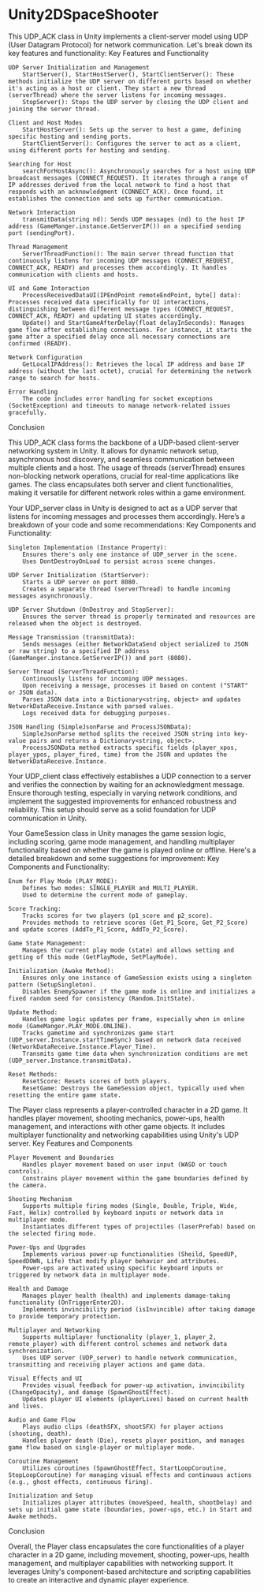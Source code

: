 # Unity2DSpaceShooter


This UDP_ACK class in Unity implements a client-server model using UDP (User Datagram Protocol) for network communication. Let's break down its key features and functionality:
Key Features and Functionality

    UDP Server Initialization and Management
        StartServer(), StartHostServer(), StartClientServer(): These methods initialize the UDP server on different ports based on whether it's acting as a host or client. They start a new thread (serverThread) where the server listens for incoming messages.
        StopServer(): Stops the UDP server by closing the UDP client and joining the server thread.

    Client and Host Modes
        StartHostServer(): Sets up the server to host a game, defining specific hosting and sending ports.
        StartClientServer(): Configures the server to act as a client, using different ports for hosting and sending.

    Searching for Host
        searchForHostAsync(): Asynchronously searches for a host using UDP broadcast messages (CONNECT_REQUEST). It iterates through a range of IP addresses derived from the local network to find a host that responds with an acknowledgment (CONNECT_ACK). Once found, it establishes the connection and sets up further communication.

    Network Interaction
        transmitData(string nd): Sends UDP messages (nd) to the host IP address (GameManger.instance.GetServerIP()) on a specified sending port (sendingPort).

    Thread Management
        ServerThreadFunction(): The main server thread function that continuously listens for incoming UDP messages (CONNECT_REQUEST, CONNECT_ACK, READY) and processes them accordingly. It handles communication with clients and hosts.

    UI and Game Interaction
        ProcessReceivedDataUI(IPEndPoint remoteEndPoint, byte[] data): Processes received data specifically for UI interactions, distinguishing between different message types (CONNECT_REQUEST, CONNECT_ACK, READY) and updating UI states accordingly.
        Update() and StartGameAfterDelay(float delayInSeconds): Manages game flow after establishing connections. For instance, it starts the game after a specified delay once all necessary connections are confirmed (READY).

    Network Configuration
        GetLocalIPAddress(): Retrieves the local IP address and base IP address (without the last octet), crucial for determining the network range to search for hosts.

    Error Handling
        The code includes error handling for socket exceptions (SocketException) and timeouts to manage network-related issues gracefully.

Conclusion

This UDP_ACK class forms the backbone of a UDP-based client-server networking system in Unity. It allows for dynamic network setup, asynchronous host discovery, and seamless communication between multiple clients and a host. The usage of threads (serverThread) ensures non-blocking network operations, crucial for real-time applications like games. The class encapsulates both server and client functionalities, making it versatile for different network roles within a game environment.


Your UDP_server class in Unity is designed to act as a UDP server that listens for incoming messages and processes them accordingly. Here’s a breakdown of your code and some recommendations:
Key Components and Functionality:

    Singleton Implementation (Instance Property):
        Ensures there's only one instance of UDP_server in the scene.
        Uses DontDestroyOnLoad to persist across scene changes.

    UDP Server Initialization (StartServer):
        Starts a UDP server on port 8080.
        Creates a separate thread (serverThread) to handle incoming messages asynchronously.

    UDP Server Shutdown (OnDestroy and StopServer):
        Ensures the server thread is properly terminated and resources are released when the object is destroyed.

    Message Transmission (transmitData):
        Sends messages (either NetworkDataSend object serialized to JSON or raw string) to a specified IP address (GameManger.instance.GetServerIP()) and port (8080).

    Server Thread (ServerThreadFunction):
        Continuously listens for incoming UDP messages.
        Upon receiving a message, processes it based on content ("START" or JSON data).
        Parses JSON data into a Dictionary<string, object> and updates NetworkDataReceive.Instance with parsed values.
        Logs received data for debugging purposes.

    JSON Handling (SimpleJsonParse and ProcessJSONData):
        SimpleJsonParse method splits the received JSON string into key-value pairs and returns a Dictionary<string, object>.
        ProcessJSONData method extracts specific fields (player_xpos, player_ypos, player_fired, time) from the JSON and updates the NetworkDataReceive.Instance.


Your UDP_client class effectively establishes a UDP connection to a server and verifies the connection by waiting for an acknowledgment message. Ensure thorough testing, especially in varying network conditions, and implement the suggested improvements for enhanced robustness and reliability. This setup should serve as a solid foundation for UDP communication in Unity.

Your GameSession class in Unity manages the game session logic, including scoring, game mode management, and handling multiplayer functionality based on whether the game is played online or offline. Here's a detailed breakdown and some suggestions for improvement:
Key Components and Functionality:

    Enum for Play Mode (PLAY_MODE):
        Defines two modes: SINGLE_PLAYER and MULTI_PLAYER.
        Used to determine the current mode of gameplay.

    Score Tracking:
        Tracks scores for two players (p1_score and p2_score).
        Provides methods to retrieve scores (Get_P1_Score, Get_P2_Score) and update scores (AddTo_P1_Score, AddTo_P2_Score).

    Game State Management:
        Manages the current play mode (state) and allows setting and getting of this mode (GetPlayMode, SetPlayMode).

    Initialization (Awake Method):
        Ensures only one instance of GameSession exists using a singleton pattern (SetupSingleton).
        Disables EnemySpawner if the game mode is online and initializes a fixed random seed for consistency (Random.InitState).

    Update Method:
        Handles game logic updates per frame, especially when in online mode (GameManger.PLAY_MODE.ONLINE).
        Tracks gametime and synchronizes game start (UDP_server.Instance.startTimeSync) based on network data received (NetworkDataReceive.Instance.Player_Time).
        Transmits game time data when synchronization conditions are met (UDP_server.Instance.transmitData).

    Reset Methods:
        ResetScore: Resets scores of both players.
        ResetGame: Destroys the GameSession object, typically used when resetting the entire game state.

The Player class represents a player-controlled character in a 2D game. It handles player movement, shooting mechanics, power-ups, health management, and interactions with other game objects. It includes multiplayer functionality and networking capabilities using Unity's UDP server.
Key Features and Components

    Player Movement and Boundaries
        Handles player movement based on user input (WASD or touch controls).
        Constrains player movement within the game boundaries defined by the camera.

    Shooting Mechanism
        Supports multiple firing modes (Single, Double, Triple, Wide, Fast, Helix) controlled by keyboard inputs or network data in multiplayer mode.
        Instantiates different types of projectiles (laserPrefab) based on the selected firing mode.

    Power-Ups and Upgrades
        Implements various power-up functionalities (Sheild, SpeedUP, SpeedDOWN, Life) that modify player behavior and attributes.
        Power-ups are activated using specific keyboard inputs or triggered by network data in multiplayer mode.

    Health and Damage
        Manages player health (health) and implements damage-taking functionality (OnTriggerEnter2D).
        Implements invincibility period (isInvincible) after taking damage to provide temporary protection.

    Multiplayer and Networking
        Supports multiplayer functionality (player_1, player_2, remote_player) with different control schemes and network data synchronization.
        Uses UDP server (UDP_server) to handle network communication, transmitting and receiving player actions and game data.

    Visual Effects and UI
        Provides visual feedback for power-up activation, invincibility (ChangeOpacity), and damage (SpawnGhostEffect).
        Updates player UI elements (playerLives) based on current health and lives.

    Audio and Game Flow
        Plays audio clips (deathSFX, shootSFX) for player actions (shooting, death).
        Handles player death (Die), resets player position, and manages game flow based on single-player or multiplayer mode.

    Coroutine Management
        Utilizes coroutines (SpawnGhostEffect, StartLoopCoroutine, StopLoopCoroutine) for managing visual effects and continuous actions (e.g., ghost effects, continuous firing).

    Initialization and Setup
        Initializes player attributes (moveSpeed, health, shootDelay) and sets up initial game state (boundaries, power-ups, etc.) in Start and Awake methods.

Conclusion

Overall, the Player class encapsulates the core functionalities of a player character in a 2D game, including movement, shooting, power-ups, health management, and multiplayer capabilities with networking support. It leverages Unity's component-based architecture and scripting capabilities to create an interactive and dynamic player experience.


